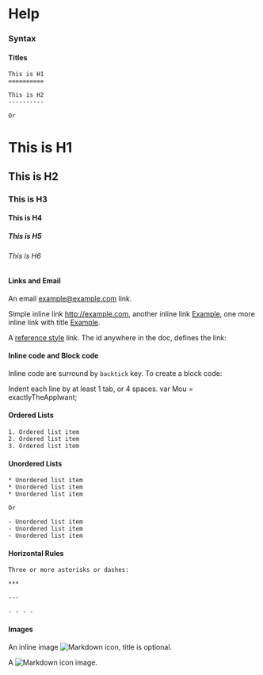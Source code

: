 # Help

### Syntax

#### Titles

    This is H1
    ==========

    This is H2
    ----------

    Or

# This is H1
## This is H2
### This is H3
#### This is H4
##### This is H5
###### This is H6

#### Links and Email

An email <example@example.com> link.

Simple inline link <http://example.com>, another inline link [Example](http://example.com), one more inline link with title [Example](http://example.com "An example link").

A [reference style][id] link. The id anywhere in the doc, defines the link:

[id]: http://externallink.com "An external link"

#### Inline code and Block code

Inline code are surround by `backtick` key. To create a block code:

  Indent each line by at least 1 tab, or 4 spaces.
    var Mou = exactlyTheAppIwant;

####  Ordered Lists

    1. Ordered list item
    2. Ordered list item
    3. Ordered list item

#### Unordered Lists

    * Unordered list item
    * Unordered list item
    * Unordered list item

    Or

    - Unordered list item
    - Unordered list item
    - Unordered list item

#### Horizontal Rules

    Three or more asterisks or dashes:

    ***

    ---

    - - - -

#### Images

An inline image ![Markdown icon](https://raw.github.com/dcurtis/markdown-mark/master/png/32x20.png "Markdown Icon"), title is optional.

A ![Markdown icon][2] image.

[2]: https://raw.github.com/dcurtis/markdown-mark/master/png/32x20-solid.png "Markdown Icon"



